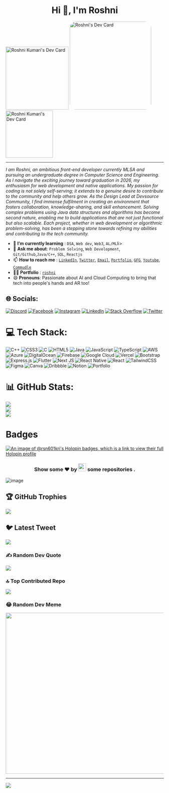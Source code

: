 <h1 align="center">Hi 👋, I'm Roshni </h1>

<p  align="top">
 <a href="https://app.daily.dev/roshni__06"><img src="https://api.daily.dev/devcards/c4b8f03d113849a987255876c163ff2c.png?r=odl" width="200" alt="Roshni Kumari's Dev Card"/></a>
 <img src="https://github.com/RSN601KRI/RSN601KRI/assets/106860359/200a0395-ff26-4504-818c-73c4fe4dfd96" width="260" height="280" style="border-radius: 20px;"  alt="Roshni's Dev Card"/>
   <img src="https://github.com/RSN601KRI/RSN601KRI/assets/106860359/a81cb39c-299e-423d-89e6-c1c0eb0721fa" width="150" alt="Roshni Kumari's Dev Card"/>
<!--  Roshni -->
</p>

---

<p><i> I am Roshni, an ambitious front-end developer currently MLSA and pursuing an undergraduate degree in Computer Science and Engineering. As I navigate the exciting journey toward graduation in 2026, my enthusiasm for web development and native applications. My passion for coding is not solely self-serving; it extends to a genuine desire to contribute to the community and help others grow. As the Design Lead at Devsource Community, I find immense fulfilment in creating an environment that fosters collaboration, knowledge-sharing, and skill enhancement. Solving complex problems using Java data structures and algorithms has become second nature, enabling me to build applications that are not just functional but also scalable. Each project, whether in web development or algorithmic problem-solving, has been a stepping stone towards refining my abilities and contributing to the tech community. </b> </i></p>
<ul>
<li> 🌱 <b>I’m currently learning</b> : <code>DSA</code>, <code>Web dev</code>, <code>Web3</code>, <code>AL/ML</code>li>
<li> 💬 <b>Ask me about</b>: <code>Problem Solving</code>, <code>Web Development</code>, <code>Git/Github</code>,<code>Java/C++</code>, <code>SQL</code>, <code>Reactjs</code></</li>
<li> 📫 <b>How to reach me</b> : <code><a href="https://www.linkedin.com/in/suraj-kumar-sharma-0349051a8/">LinkedIn</a></code>, <code><a href="https://twitter.com/RoshniK29147303">Twitter</a></code>, <code><a href="https://mail.google.com/mail/u/0/#inbox?compose=new:">Email</a></code>, <code><a href="https://portfolio-sigma-jade-52.vercel.app/">Portfolio</a></code>, <code><a href="https://auth.geeksforgeeks.org/user/roshanikumac31e">GFG</a></code>, <code><a href="https://youtube.com/@roshnikum_11">Youtube</a></code>, <code><a href="https://www.commudle.com/users/roshnik_11">Commudle</a></code></li>
<li> 👩‍💻 <b>Portfolio</b> : <code><a href="https://linktr.ee/roshniikri">roshni</a></code></li>
<li> 😄 <b>Pronouns</b>: Passionate about AI and Cloud Computing to bring that tech into people's hands and AR too!
<!-- <li> ⚡ <b>Fun fact</b> : </li> -->
</ul>


## 🌐 Socials:
[![Discord](https://img.shields.io/badge/Discord-%237289DA.svg?logo=discord&logoColor=white)](https://discord.gg/roshnii89Pz#3197) [![Facebook](https://img.shields.io/badge/Facebook-%231877F2.svg?logo=Facebook&logoColor=white)](https://facebook.com/https://www.facebook.com/profile.php?id=100081566097553&mibextid=ZbWKwL) [![Instagram](https://img.shields.io/badge/Instagram-%23E4405F.svg?logo=Instagram&logoColor=white)](https://instagram.com/https://www.instagram.com/roshnikumari4035) [![LinkedIn](https://img.shields.io/badge/LinkedIn-%230077B5.svg?logo=linkedin&logoColor=white)](https://linkedin.com/in/https://www.linkedin.com/in/roshnikumari1) [![Stack Overflow](https://img.shields.io/badge/-Stackoverflow-FE7A16?logo=stack-overflow&logoColor=white)](https://stackoverflow.com/users/https://stackoverflow.com/users/21072865/roshni-kumari) [![Twitter](https://img.shields.io/badge/Twitter-%231DA1F2.svg?logo=Twitter&logoColor=white)](https://twitter.com/https://twitter.com/RoshniK29147303) 

# 💻 Tech Stack:
![C++](https://img.shields.io/badge/c++-%2300599C.svg?style=for-the-badge&logo=c%2B%2B&logoColor=white) ![CSS3](https://img.shields.io/badge/css3-%231572B6.svg?style=for-the-badge&logo=css3&logoColor=white) ![C](https://img.shields.io/badge/c-%2300599C.svg?style=for-the-badge&logo=c&logoColor=white) ![HTML5](https://img.shields.io/badge/html5-%23E34F26.svg?style=for-the-badge&logo=html5&logoColor=white) ![Java](https://img.shields.io/badge/java-%23ED8B00.svg?style=for-the-badge&logo=java&logoColor=white) ![JavaScript](https://img.shields.io/badge/javascript-%23323330.svg?style=for-the-badge&logo=javascript&logoColor=%23F7DF1E) ![TypeScript](https://img.shields.io/badge/typescript-%23007ACC.svg?style=for-the-badge&logo=typescript&logoColor=white) ![AWS](https://img.shields.io/badge/AWS-%23FF9900.svg?style=for-the-badge&logo=amazon-aws&logoColor=white) ![Azure](https://img.shields.io/badge/azure-%230072C6.svg?style=for-the-badge&logo=azure-devops&logoColor=white) ![DigitalOcean](https://img.shields.io/badge/DigitalOcean-%230167ff.svg?style=for-the-badge&logo=digitalOcean&logoColor=white) ![Firebase](https://img.shields.io/badge/firebase-%23039BE5.svg?style=for-the-badge&logo=firebase) ![Google Cloud](https://img.shields.io/badge/Google%20Cloud-%234285F4.svg?style=for-the-badge&logo=google-cloud&logoColor=white) ![Vercel](https://img.shields.io/badge/vercel-%23000000.svg?style=for-the-badge&logo=vercel&logoColor=white) ![Bootstrap](https://img.shields.io/badge/bootstrap-%23563D7C.svg?style=for-the-badge&logo=bootstrap&logoColor=white) ![Express.js](https://img.shields.io/badge/express.js-%23404d59.svg?style=for-the-badge&logo=express&logoColor=%2361DAFB) ![Flutter](https://img.shields.io/badge/Flutter-%2302569B.svg?style=for-the-badge&logo=Flutter&logoColor=white) ![Next JS](https://img.shields.io/badge/Next-black?style=for-the-badge&logo=next.js&logoColor=white) ![React Native](https://img.shields.io/badge/react_native-%2320232a.svg?style=for-the-badge&logo=react&logoColor=%2361DAFB) ![React](https://img.shields.io/badge/react-%2320232a.svg?style=for-the-badge&logo=react&logoColor=%2361DAFB) ![TailwindCSS](https://img.shields.io/badge/tailwindcss-%2338B2AC.svg?style=for-the-badge&logo=tailwind-css&logoColor=white) 	![Figma](https://img.shields.io/badge/figma-%23F24E1E.svg?style=for-the-badge&logo=figma&logoColor=white) ![Canva](https://img.shields.io/badge/Canva-%2300C4CC.svg?style=for-the-badge&logo=Canva&logoColor=white) ![Dribbble](https://img.shields.io/badge/Dribbble-EA4C89?style=for-the-badge&logo=dribbble&logoColor=white) ![Notion](https://img.shields.io/badge/Notion-%23000000.svg?style=for-the-badge&logo=notion&logoColor=white) ![Portfolio](https://img.shields.io/badge/Portfolio-%23000000.svg?style=for-the-badge&logo=firefox&logoColor=#FF7139)
# 📊 GitHub Stats:
![](https://github-readme-stats.vercel.app/api?username=RSN601KRI&theme=dark&hide_border=false&include_all_commits=true&count_private=true)<br/>
![](https://github-readme-streak-stats.herokuapp.com/?user=RSN601KRI&theme=dark&hide_border=false)<br/>
![](https://github-readme-stats.vercel.app/api/top-langs/?username=RSN601KRI&theme=dark&hide_border=false&include_all_commits=true&count_private=true&layout=compact)

# Badges 

[![An image of @rsn601kri's Holopin badges, which is a link to view their full Holopin profile](https://holopin.me/rsn601kri)](https://holopin.io/@rsn601kri)

<h3 align="center">Show some ❤ by <img src="https://imgur.com/o7ncZFp.jpg" height=25px width=25px> some repositories .</h3>

![image](https://github.githubassets.com/images/modules/site/home/footer-illustration.svg)

## 🏆 GitHub Trophies
![](https://github-profile-trophy.vercel.app/?username=RSN601KRI&theme=radical&no-frame=false&no-bg=false&margin-w=4)

## 🐦 Latest Tweet
[![](https://gtce.itsvg.in/api?username=https://twitter.com/RoshniK29147303)](https://github.com/VishwaGauravIn/github-twitter-card-embed)

### ✍️ Random Dev Quote
![](https://quotes-github-readme.vercel.app/api?type=horizontal&theme=radical)

### 🔝 Top Contributed Repo
![](https://github-contributor-stats.vercel.app/api?username=RSN601KRI&limit=5&theme=dark&combine_all_yearly_contributions=true)

### 😂 Random Dev Meme
<img src="https://rm.up.railway.app/" width="512px"/>

---
[![](https://visitcount.itsvg.in/api?id=RSN601KRI&icon=0&color=0)](https://visitcount.itsvg.in)

<!-- Proudly created with GPRM ( https://gprm.itsvg.in ) -->




